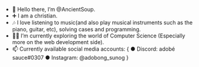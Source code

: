 - 👋 Hello there, I’m @AncientSoup.
- ➕ I am a christian.
- 🎶 I love listening to music(and also play musical instruments such as the piano, guitar, etc), solving cases and programming.
- 🕵️‍♂️ I’m currently exploring the world of Computer Science (Especially more on the web development side).
- 📫 Currently available social media accounts:
     {
        ● Discord: adobé sauce#0307
        ● Instagram: @adobong_sunog
     }
<!---
AncientSoup/AncientSoup is a ✨ special ✨ repository because its `README.md` (this file) appears on your GitHub profile.
You can click the Preview link to take a look at your changes.
--->
